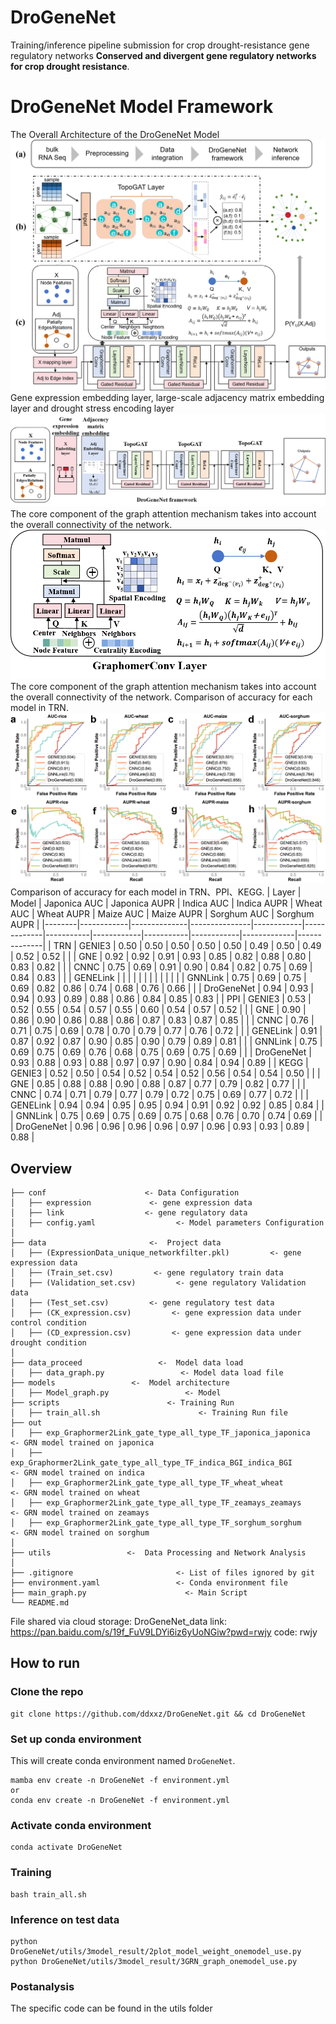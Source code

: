 # DroGeneNet
Training/inference pipeline submission for crop drought-resistance gene regulatory networks **Conserved and divergent gene regulatory networks for crop drought resistance**.

# DroGeneNet Model Framework
The Overall Architecture of the DroGeneNet Model
![图片1](https://github.com/ddxxz/DroGeneNet/blob/main/pic/DroGeneNet.png)
Gene expression embedding layer, large-scale adjacency matrix embedding layer and drought stress encoding layer
![图片2](https://github.com/ddxxz/DroGeneNet/blob/main/pic/DroGeneNet-1.png)
The core component of the graph attention mechanism takes into account the overall connectivity of the network.
![图片3](https://github.com/ddxxz/DroGeneNet/blob/main/pic/DroGeneNet-2.png)
The core component of the graph attention mechanism takes into account the overall connectivity of the network.
Comparison of accuracy for each model in TRN.
![图片4](https://github.com/ddxxz/DroGeneNet/blob/main/pic/model-result.png)
Comparison of accuracy for each model in TRN、PPI、KEGG.
| Layer  | Model      | Japonica AUC | Japonica AUPR | Indica AUC | Indica AUPR | Wheat AUC | Wheat AUPR | Maize AUC | Maize AUPR | Sorghum AUC | Sorghum AUPR |
|--------|------------|--------------|---------------|------------|-------------|-----------|------------|-----------|------------|-------------|--------------|
| TRN    | GENIE3     | 0.50         | 0.50          | 0.50       | 0.50        | 0.50      | 0.49       | 0.50      | 0.49       | 0.52        | 0.52         |
|        | GNE        | 0.92         | 0.92          | 0.91       | 0.93        | 0.85      | 0.82       | 0.88      | 0.80       | 0.83        | 0.82         |
|        | CNNC       | 0.75         | 0.69          | 0.91       | 0.90        | 0.84      | 0.82       | 0.75      | 0.69       | 0.84        | 0.83         |
|        | GENELink   |              |               |            |             |           |            |           |            |             |              |
|        | GNNLink    | 0.75         | 0.69          | 0.75       | 0.69        | 0.82      | 0.86       | 0.74      | 0.68       | 0.76        | 0.66         |
|        | DroGeneNet | 0.94         | 0.93          | 0.94       | 0.93        | 0.89      | 0.88       | 0.86      | 0.84       | 0.85        | 0.83         |
| PPI    | GENIE3     | 0.53         | 0.52          | 0.55       | 0.54        | 0.57      | 0.55       | 0.60      | 0.54       | 0.57        | 0.52         |
|        | GNE        | 0.90         | 0.86          | 0.90       | 0.86        | 0.88      | 0.86       | 0.87      | 0.83       | 0.87        | 0.85         |
|        | CNNC       | 0.76         | 0.71          | 0.75       | 0.69        | 0.78      | 0.70       | 0.79      | 0.77       | 0.76        | 0.72         |
|        | GENELink   | 0.91         | 0.87          | 0.92       | 0.87        | 0.90      | 0.85       | 0.90      | 0.79       | 0.89        | 0.81         |
|        | GNNLink    | 0.75         | 0.69          | 0.75       | 0.69        | 0.76      | 0.68       | 0.75      | 0.69       | 0.75        | 0.69         |
|        | DroGeneNet | 0.93         | 0.88          | 0.93       | 0.88        | 0.97      | 0.97       | 0.90      | 0.84       | 0.94        | 0.89         |
| KEGG   | GENIE3     | 0.52         | 0.50          | 0.54       | 0.52        | 0.54      | 0.52       | 0.56      | 0.54       | 0.54        | 0.50         |
|        | GNE        | 0.85         | 0.88          | 0.88       | 0.90        | 0.88      | 0.87       | 0.77      | 0.79       | 0.82        | 0.77         |
|        | CNNC       | 0.74         | 0.71          | 0.79       | 0.77        | 0.79      | 0.72       | 0.75      | 0.69       | 0.77        | 0.72         |
|        | GENELink   | 0.94         | 0.94          | 0.95       | 0.95        | 0.94      | 0.91       | 0.92      | 0.92       | 0.85        | 0.84         |
|        | GNNLink    | 0.75         | 0.69          | 0.75       | 0.69        | 0.75      | 0.68       | 0.76      | 0.70       | 0.74        | 0.69         |
|        | DroGeneNet | 0.96         | 0.96          | 0.96       | 0.96        | 0.97      | 0.96       | 0.93      | 0.93       | 0.89        | 0.88         |


## Overview
```
├── conf                      <- Data Configuration
│   ├── expression             <- gene expression data
│   ├── link                  <- gene regulatory data
│   ├── config.yaml                  <- Model parameters Configuration
│
├── data                       <-  Project data
│   ├── (ExpressionData_unique_networkfilter.pkl)         <- gene expression data
│   ├── (Train_set.csv)         <- gene regulatory train data
│   ├── (Validation_set.csv)         <- gene regulatory Validation data
│   ├── (Test_set.csv)         <- gene regulatory test data
│   ├── (CK_expression.csv)         <- gene expression data under control condition
│   ├── (CD_expression.csv)         <- gene expression data under drought condition
│
├── data_proceed                 <-  Model data load
│   ├── data_graph.py                 <- Model data load file
├── models                 <-  Model architecture
│   ├── Model_graph.py                 <- Model
├── scripts                        <- Training Run
│   ├── train_all.sh                      <- Training Run file
├── out
│   ├── exp_Graphormer2Link_gate_type_all_type_TF_japonica_japonica                      <- GRN model trained on japonica
│   ├── exp_Graphormer2Link_gate_type_all_type_TF_indica_BGI_indica_BGI                      <- GRN model trained on indica
│   ├── exp_Graphormer2Link_gate_type_all_type_TF_wheat_wheat                      <- GRN model trained on wheat
│   ├── exp_Graphormer2Link_gate_type_all_type_TF_zeamays_zeamays                      <- GRN model trained on zeamays
│   ├── exp_Graphormer2Link_gate_type_all_type_TF_sorghum_sorghum                     <- GRN model trained on sorghum
│
├── utils                 <-  Data Processing and Network Analysis  
│
├── .gitignore                       <- List of files ignored by git
├── environment.yaml                 <- Conda environment file
├── main_graph.py                      <- Main Script
└── README.md
```

File shared via cloud storage: DroGeneNet_data
link: https://pan.baidu.com/s/19f_FuV9LDYi6iz6yUoNGiw?pwd=rwjy code: rwjy 

## How to run

### Clone the repo
```
git clone https://github.com/ddxxz/DroGeneNet.git && cd DroGeneNet
```
### Set up conda environment
This will create conda environment named `DroGeneNet`.
```
mamba env create -n DroGeneNet -f environment.yml
or 
conda env create -n DroGeneNet -f environment.yml
```
### Activate conda environment
```
conda activate DroGeneNet
```
### Training
```
bash train_all.sh
```
### Inference on test data
```
python DroGeneNet/utils/3model_result/2plot_model_weight_onemodel_use.py
python DroGeneNet/utils/3model_result/3GRN_graph_onemodel_use.py
```
### Postanalysis
The specific code can be found in the utils folder

